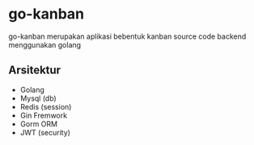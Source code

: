 # go-kanban
go-kanban merupakan aplikasi bebentuk kanban source code backend menggunakan golang
## Arsitektur
- Golang
- Mysql (db)
- Redis (session)
- Gin Fremwork
- Gorm ORM
- JWT (security)
